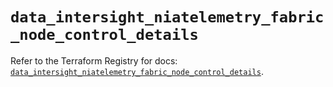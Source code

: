 # `data_intersight_niatelemetry_fabric_node_control_details`

Refer to the Terraform Registry for docs: [`data_intersight_niatelemetry_fabric_node_control_details`](https://registry.terraform.io/providers/ciscodevnet/intersight/1.0.71/docs/data-sources/niatelemetry_fabric_node_control_details).
